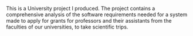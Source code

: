 This is a University project I produced. The project contains a comprehensive analysis of the software requirements needed for a system made to apply for grants for professors and their assistants from the faculties of our universities, to take scientific trips.

